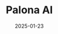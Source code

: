 ---  
layout: startup_page  
title: "Palona AI"  
id: "palona.ai"  
permalink: "/palonaaipalona.ai01232025/"  
website: "https://palona.ai/pizza-expo"  
funding_round: "Seed"  
funding_amount: "$10M"  
investors: "UpHonest Capital, Fusion Fund, Maynard Webb, NEO Investment Partners"  
about: "Palona AI develops AI-powered sales agents designed to enhance customer engagement and drive sales growth for direct-to-consumer (D2C) and other consumer-facing businesses. Its AI agents are trained to exhibit high emotional intelligence and personalize interactions, creating a more engaging and effective sales experience. The platform integrates with a company's existing knowledge base to ensure brand consistency and provide valuable upselling/cross-selling opportunities."  
markets: "AI, Sales, Customer Engagement, Artificial Intelligence (AI), Brand Marketing, Software"  
hq: "Palo Alto, California, United States"  
founded_year: "2024"  
linkedin: "https://www.linkedin.com/company/palona-ai"  
twitter: ""  
instagram: ""  
facebook: ""  
crunchbase: "https://www.crunchbase.com/organization/palona-ai"  
pitchbook: "https://pitchbook.com/profiles/company/607786-66"  

date_display: "23-Jan-2025"  
date: "2025-01-23"

# SEO Optimization  
meta_title: "Palona AI - Seed Funding ($10M)"  
meta_description: "Palona AI, Palona AI develops AI-powered sales agents designed to enhance customer engagement and drive sales growth for direct-to-consumer (D2C) and other consu..."  
meta_keywords: "Palona AI, AI, Sales, Customer Engagement, Artificial Intelligence (AI), Brand Marketing, Software, Seed funding"  
canonical_url: "https://startup.projectstartups.com/palonaaipalona.ai01232025/"  
---